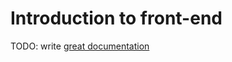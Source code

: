 # Introduction to front-end

TODO: write [great documentation](http://jacobian.org/writing/what-to-write/)
